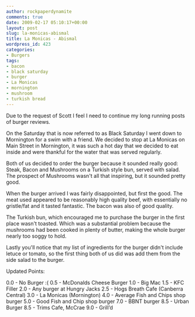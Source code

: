 ```yaml
---
author: rockpaperdynamite
comments: true
date: 2009-02-17 05:10:17+00:00
layout: post
slug: la-monicas-abismal
title: La Monicas - Abismal
wordpress_id: 423
categories:
- Burgers
tags:
- bacon
- black saturday
- burger
- La Monicas
- mornington
- mushroom
- turkish bread
---
```


Due to the request of Scott I feel I need to continue my long running posts of burger reviews.

On the Saturday that is now referred to as Black Saturday I went down to Mornington for a swim with a friend. We decided to stop at La Monicas on Main Street in Mornington, it was such a hot day that we decided to eat inside and were thankful for the water that was served regularly.

Both of us decided to order the burger because it sounded really good: Steak, Bacon and Mushrooms on a Turkish style bun, served with salad. The prospect of Mushrooms wasn't all that inspiring, but it sounded pretty good.

When the burger arrived I was fairly disappointed, but first the good. The meat used appeared to be reasonably high quality beef, with essentially no gristle/fat and it tasted fantastic. The bacon was also of good quality.

The Turkish bun, which encouraged me to purchase the burger in the first place wasn't toasted. Which was a substantial problem because the mushrooms had been cooked in plenty of butter, making the whole burger nearly too soggy to hold.

Lastly you'll notice that my list of ingredients for the burger didn't include letuce or tomato, so the first thing both of us did was add them from the side salad to the burger.

Updated Points:

0.0 - No Burger :(
0.5 - McDonalds Cheese Burger
1.0 - Big Mac
1.5 - KFC Filler
2.0 - Any burger at Hungry Jacks
2.5 - Hogs Breath Cafe (Canberra Central)
3.0 - La Monicas (Mornington)
4.0 - Average Fish and Chips shop burger
5.0 - Good Fish and Chip shop burger
7.0 - BBNT burger
8.5 - Urban Burger
8.5 - Trims  Cafe, McCrae
9.0 - Grill’d
